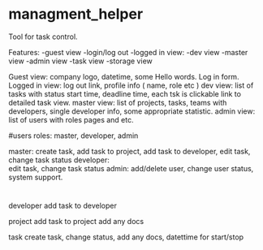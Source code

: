 # managment_helper

Tool for task control.


Features:
	-guest view
	-login/log out
	-logged in view:
		-dev view
		-master view
		-admin view
	-task view
	-storage view

Guest view:
	company logo, datetime, some Hello words. Log in form.
Logged in view:
	log out link, profile info ( name, role etc )
dev view:
	list of tasks with status start time, deadline time, each tsk is clickable link to detailed task view.
master view:
	list of projects, tasks, teams with developers, single developer info, some appropriate statistic.
admin view:
	list of users with roles pages and etc.
		
#users
roles: master, developer, admin

master:
	create task, add task to project, add task to developer, edit task, change task status
developer:	
	edit task, change task status
admin:
	add/delete user, change user status, system support.
	

#	
developer
add task to developer

project
add task to project
add any docs

task
create task, change status, add any docs, datettime for start/stop




